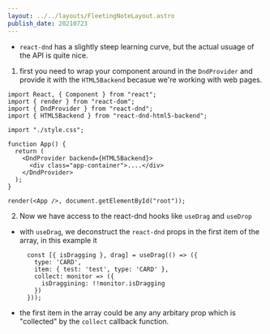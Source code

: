 ```yaml
---
layout: ../../layouts/FleetingNoteLayout.astro
publish_date: 20210723
---
```


- `react-dnd` has a slightly steep learning curve, but the actual usuage of the API is quite nice.

1. first you need to wrap your component around in the `DndProvider` and provide it with the `HTML5Backend` becasue we're working with web pages.

```tsx
import React, { Component } from "react";
import { render } from "react-dom";
import { DndProvider } from "react-dnd";
import { HTML5Backend } from "react-dnd-html5-backend";

import "./style.css";

function App() {
  return (
    <DndProvider backend={HTML5Backend}>
      <div class="app-container">....</div>
    </DndProvider>
  );
}

render(<App />, document.getElementById("root"));
```

2. Now we have access to the react-dnd hooks like `useDrag` and `useDrop`

- with `useDrag`, we deconstruct the `react-dnd` props in the first item of the array, in this example it
  ```
    const [{ isDragging }, drag] = useDrag(() => ({
      type: 'CARD',
      item: { test: 'test', type: 'CARD' },
      collect: monitor => ({
        isDraggining: !!monitor.isDragging
      })
    }));
  ```
- the first item in the array could be any any arbitary prop which is "collected" by the `collect` callback function.
